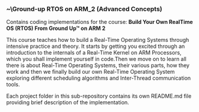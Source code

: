 ### **~\Ground-up RTOS on ARM_2 (Advanced Concepts)<br/>**

Contains coding implementations for the course: **Build Your Own RealTime OS (RTOS) From Ground Up™ on ARM 2**

This course teaches how to build a Real-Time Operating Systems through intensive practice and theory. It starts by getting you excited through an introduction to the internals of a Real-Time Kernel on ARM Processors, which you shall implement yourself in code.Then we move on to learn all there  is about Real-Time Operating Systems, their various parts, how they work and then we finally build our own Real-Time Operating System exploring different scheduling algorithms and Inter-Thread communication tools.

Each project folder in this sub-repository contains its own README.md file providing brief description of the implementation.
